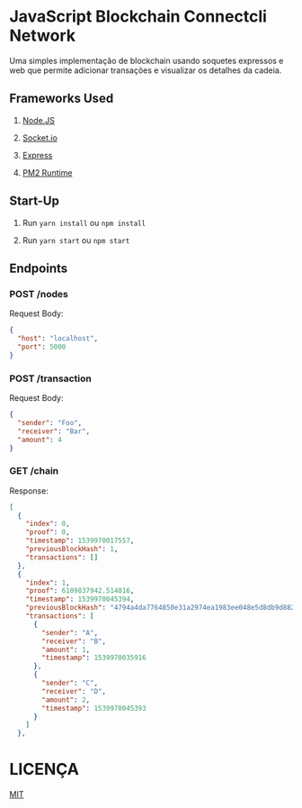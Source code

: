 JavaScript Blockchain Connectcli Network
===

Uma simples implementação de blockchain usando soquetes expressos e web que permite adicionar transações e visualizar os detalhes da cadeia.

## Frameworks Used


1. [Node.JS](https://nodejs.org/en/)

2. [Socket.io](https://socket.io/)

3. [Express](https://expressjs.com/)

4. [PM2 Runtime](https://pm2.io/runtime/)

## Start-Up

1. Run `yarn install` ou `npm install`

2. Run `yarn start` ou `npm start`

## Endpoints

### POST /nodes

Request Body:

```json
{
  "host": "localhost",
  "port": 5000
}
```

### POST /transaction

Request Body:

```json
{
  "sender": "Foo",
  "receiver": "Bar",
  "amount": 4
}
```

### GET /chain

Response: 

```json
[
  {
    "index": 0,
    "proof": 0,
    "timestamp": 1539970017557,
    "previousBlockHash": 1,
    "transactions": []
  },
  {
    "index": 1,
    "proof": 6109837942.514816,
    "timestamp": 1539970045394,
    "previousBlockHash": "4794a4da7764850e31a2974ea1983ee048e5d8db9d882c16e9d4b55c1ed4fd3e",
    "transactions": [
      {
        "sender": "A",
        "receiver": "B",
        "amount": 1,
        "timestamp": 1539970035916
      },
      {
        "sender": "C",
        "receiver": "D",
        "amount": 2,
        "timestamp": 1539970045393
      }
    ]
  },
```

LICENÇA
===
[MIT](LICENSE.md)

